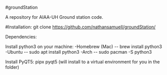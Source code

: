 #groundStation

A repository for AIAA-UH Ground station code.


#Installation:
git clone https://github.com/nathansamuell/groundStation/

Dependencies:

Install python3 on your machine:
  -Homebrew (Mac) -- brew install python3
  -Ubuntu -- sudo apt install python3
  -Arch -- sudo pacman -S python3

Install PyQT5:
pipx pyqt5 (will install to a virtual environment for you in the folder)

